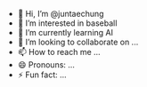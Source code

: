 - 👋 Hi, I’m @juntaechung
- 👀 I’m interested in baseball
- 🌱 I’m currently learning AI
- 💞️ I’m looking to collaborate on ...
- 📫 How to reach me ...
- 😄 Pronouns: ...
- ⚡ Fun fact: ...

<!---
juntaechung/juntaechung is a ✨ special ✨ repository because its `README.md` (this file) appears on your GitHub profile.
You can click the Preview link to take a look at your changes.
--->
